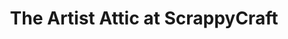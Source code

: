 ---
title: "The Artist Attic at ScrappyCraft"
url: /phoenix/the-artist-attic-at-scrappycraft/
shop: Kunst
---